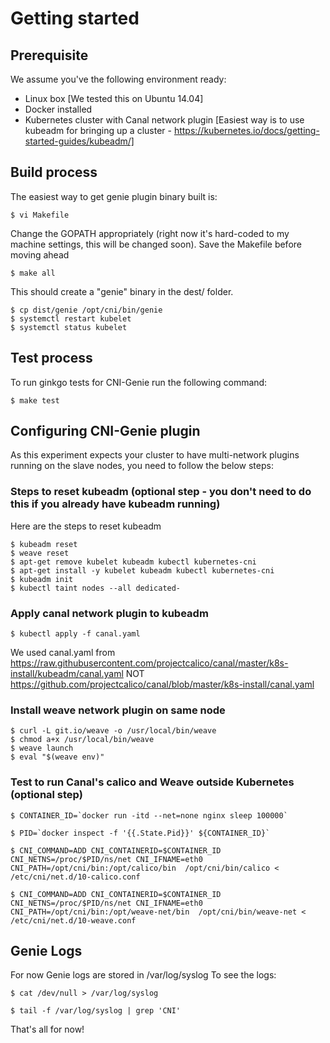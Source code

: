 # Getting started

## Prerequisite

We assume you've the following environment ready:

* Linux box [We tested this on Ubuntu 14.04]
* Docker installed
* Kubernetes cluster with Canal network plugin [Easiest way is to use kubeadm for bringing up a cluster - https://kubernetes.io/docs/getting-started-guides/kubeadm/]

## Build process
The easiest way to get genie plugin binary built is:

```
$ vi Makefile
```
Change the GOPATH appropriately (right now it's hard-coded to my machine settings, this will be changed soon). 
Save the Makefile before moving ahead

```
$ make all
```
This should create a "genie" binary in the dest/ folder.

```
$ cp dist/genie /opt/cni/bin/genie
$ systemctl restart kubelet
$ systemctl status kubelet
```

## Test process

To run ginkgo tests for CNI-Genie run the following command:
```
$ make test
```

## Configuring CNI-Genie plugin

As this experiment expects your cluster to have multi-network plugins running on the slave nodes, you need to follow the below steps:

### Steps to reset kubeadm (optional step - you don't need to do this if you already have kubeadm running)
Here are the steps to reset kubeadm
```
$ kubeadm reset
$ weave reset
$ apt-get remove kubelet kubeadm kubectl kubernetes-cni
$ apt-get install -y kubelet kubeadm kubectl kubernetes-cni
$ kubeadm init
$ kubectl taint nodes --all dedicated-
```
### Apply canal network plugin to kubeadm
```
$ kubectl apply -f canal.yaml
```
We used canal.yaml from 
https://raw.githubusercontent.com/projectcalico/canal/master/k8s-install/kubeadm/canal.yaml
NOT
https://github.com/projectcalico/canal/blob/master/k8s-install/canal.yaml

### Install weave network plugin on same node
```
$ curl -L git.io/weave -o /usr/local/bin/weave
$ chmod a+x /usr/local/bin/weave
$ weave launch
$ eval "$(weave env)"
```

### Test to run Canal's calico and Weave outside Kubernetes (optional step)
```
$ CONTAINER_ID=`docker run -itd --net=none nginx sleep 100000`

$ PID=`docker inspect -f '{{.State.Pid}}' ${CONTAINER_ID}`

$ CNI_COMMAND=ADD CNI_CONTAINERID=$CONTAINER_ID CNI_NETNS=/proc/$PID/ns/net CNI_IFNAME=eth0 CNI_PATH=/opt/cni/bin:/opt/calico/bin  /opt/cni/bin/calico < /etc/cni/net.d/10-calico.conf

$ CNI_COMMAND=ADD CNI_CONTAINERID=$CONTAINER_ID CNI_NETNS=/proc/$PID/ns/net CNI_IFNAME=eth0 CNI_PATH=/opt/cni/bin:/opt/weave-net/bin  /opt/cni/bin/weave-net < /etc/cni/net.d/10-weave.conf
```
## Genie Logs

For now Genie logs are stored in /var/log/syslog
To see the logs:
```
$ cat /dev/null > /var/log/syslog

$ tail -f /var/log/syslog | grep 'CNI'
```

That's all for now!
